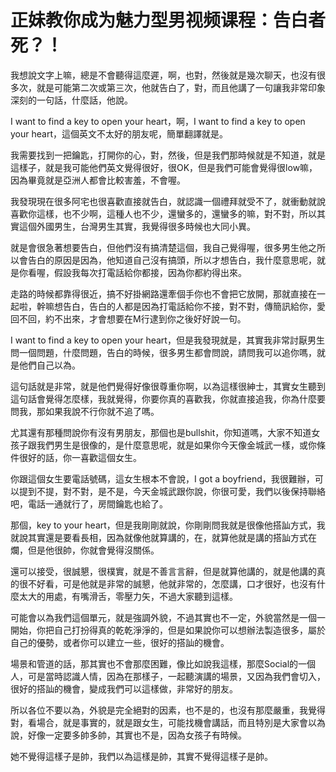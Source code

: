 # 正妹教你成为魅力型男视频课程：告白者死？！

我想說文字上嘛，總是不會聽得這麼遲，啊，也對，然後就是幾次聊天，也沒有很多次，就是可能第二次或第三次，他就告白了，對，而且他講了一句讓我非常印象深刻的一句話，什麼話，他說。

I want to find a key to open your heart，啊，I want to find a key to open your heart，這個英文不太好的朋友呢，簡單翻譯就是。

我需要找到一把鑰匙，打開你的心，對，然後，但是我們那時候就是不知道，就是這樣子，就是我可能他們英文覺得很好，很OK，但是我們可能會覺得很low嘛，因為畢竟就是亞洲人都會比較害羞，不會喔。

我發現現在很多阿宅也很喜歡直接就告白，就認識一個禮拜就受不了，就衝動就說喜歡你這樣，也不少啊，這種人也不少，還蠻多的，還蠻多的嘛，對不對，所以其實這個外國男生，台灣男生其實，我覺得很多時候也大同小異。

就是會很急著想要告白，但他們沒有搞清楚這個，我自己覺得喔，很多男生他之所以會告白的原因是因為，他知道自己沒有搞頭，所以才想告白，我什麼意思呢，就是你看喔，假設我每次打電話給你都接，因為你都約得出來。

走路的時候都靠得很近，搞不好掛網路還牽個手你也不會把它放開，那就直接在一起啦，幹嘛想告白，告白的人都是因為打電話給你不接，對不對，傳簡訊給你，愛回不回，約不出來，才會想要在M行逮到你之後好好說一句。

I want to find a key to open your heart，但是我發現就是，其實我非常討厭男生問一個問題，什麼問題，告白的時候，很多男生都會問說，請問我可以追你嗎，就是他們自己以為。

這句話就是非常，就是他們覺得好像很尊重你啊，以為這樣很紳士，其實女生聽到這句話會覺得怎麼樣，我就覺得，你要你真的喜歡我，你就直接追我，你為什麼要問我，那如果我說不行你就不追了嗎。

尤其還有那種問說你有沒有男朋友，那個也是bullshit，你知道嗎，大家不知道女孩子跟我們男生是很像的，是什麼意思呢，就是如果你今天像金城武一樣，或你條件很好的話，你一喜歡這個女生。

你跟這個女生要電話號碼，這女生根本不會說，I got a boyfriend，我很難辦，可以提到不提，對不對，是不是，今天金城武跟你說，你很可愛，我們以後保持聯絡吧，電話一通就行了，房間鑰匙也給了。

那個，key to your heart，但是我剛剛就說，你剛剛問我就是很像他搭訕方式，我就說其實還是要看長相，因為就像他就算講的，在，就算他就是講的搭訕方式在爛，但是他很帥，你就會覺得沒關係。

還可以接受，很誠懇，很樸實，就是不善言言辭，但是就算他講的，就是他講的真的很不好看，可是他就是非常的誠懇，他就非常的，怎麼講，口才很好，也沒有什麼太大的用處，有嘴滑舌，零壓力矢，不過大家聽到這樣。

可能會以為我們這個單元，就是強調外貌，不過其實也不一定，外貌當然是一個一開始，你把自己打扮得真的乾乾淨淨的，但是如果說你可以想辦法製造很多，屬於自己的優勢，或者你可以建立一些，很好的搭訕的機會。

場景和管道的話，那其實也不會那麼困難，像比如說我這樣，那麼Social的一個人，可是當時認識人情，因為在那樣子，一起聽演講的場景，又因為我們會切入，很好的搭訕的機會，變成我們可以這樣做，非常好的朋友。

所以各位不要以為，外貌是完全絕對的因素，也不是的，也沒有那麼嚴重，我覺得對，看場合，就是事實的，就是跟女生，可能找機會講話，而且特別是大家會以為說，好像一定要多帥多帥，其實也不是，因為女孩子有時候。

她不覺得這樣子是帥，我們以為這樣是帥，其實不覺得這樣子是帥。